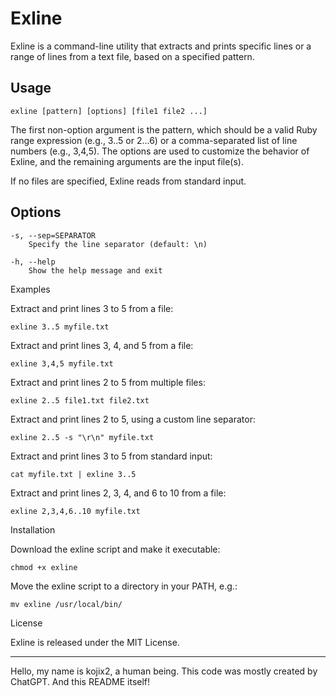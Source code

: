 # Exline

Exline is a command-line utility that extracts and prints specific lines or a range of lines from a text file, based on a specified pattern.

## Usage

```
exline [pattern] [options] [file1 file2 ...]
```

The first non-option argument is the pattern, which should be a valid Ruby range expression (e.g., 3..5 or 2...6) or a comma-separated list of line numbers (e.g., 3,4,5). The options are used to customize the behavior of Exline, and the remaining arguments are the input file(s).

If no files are specified, Exline reads from standard input.

## Options

```
-s, --sep=SEPARATOR
    Specify the line separator (default: \n)

-h, --help
    Show the help message and exit
```

Examples

Extract and print lines 3 to 5 from a file:

```
exline 3..5 myfile.txt
```

Extract and print lines 3, 4, and 5 from a file:

```
exline 3,4,5 myfile.txt
```

Extract and print lines 2 to 5 from multiple files:

```
exline 2..5 file1.txt file2.txt
```

Extract and print lines 2 to 5, using a custom line separator:

```
exline 2..5 -s "\r\n" myfile.txt
```

Extract and print lines 3 to 5 from standard input:

```
cat myfile.txt | exline 3..5
```

Extract and print lines 2, 3, 4, and 6 to 10 from a file:

```
exline 2,3,4,6..10 myfile.txt
```

Installation

Download the exline script and make it executable:

```
chmod +x exline
```

Move the exline script to a directory in your PATH, e.g.:

```
mv exline /usr/local/bin/
```

License

Exline is released under the MIT License.

---

Hello, my name is kojix2, a human being. This code was mostly created by ChatGPT. And this README itself!